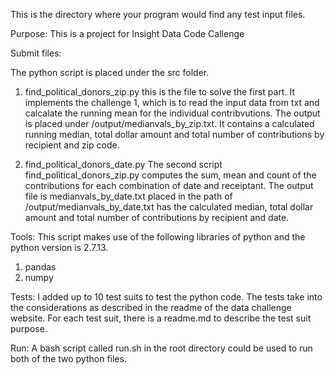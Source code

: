 This is the directory where your program would find any test input files.

Purpose: This is a project for Insight Data Code Callenge

Submit files:

The python script is placed under the src folder. 

1. find_political_donors_zip.py
this is the file to solve the first part. It implements the challenge 1, which is to read the input data from txt and calcalate the running mean for the individual contribvutions. The output is placed under /output/medianvals_by_zip.txt. It contains a calculated running median, total dollar amount and total number of contributions by recipient and zip code.

2. find_political_donors_date.py
The second script find_political_donors_zip.py computes the sum, mean and count of the contributions for each combination of date and receiptant. The output file is medianvals_by_date.txt placed in the path of /output/medianvals_by_date.txt  has the calculated median, total dollar amount and total number of contributions by recipient and date.


Tools:
This script makes use of the following libraries of python and the python version is 2.7.13.
1. pandas
2. numpy 

Tests:
I added up to 10 test suits to test the python code. The tests take into the considerations as described in the readme of the data challenge website. For each test suit, there is a readme.md to describe the test suit purpose.

Run:
A bash script called run.sh in the root directory could be used to run both of the two python files.




